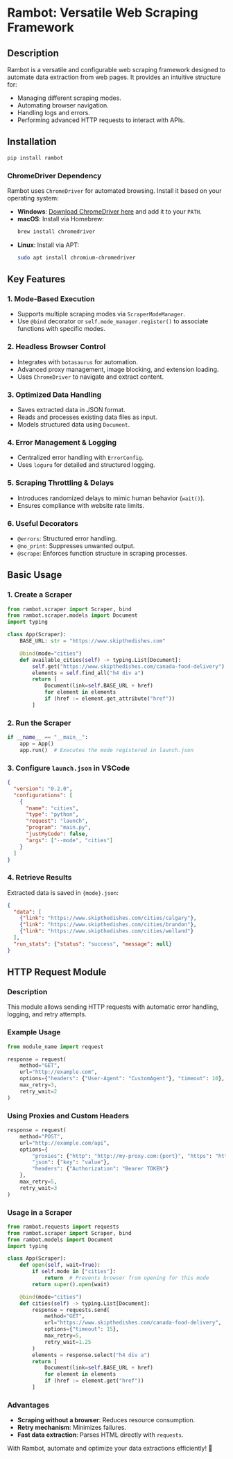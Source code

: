 # **Rambot: Versatile Web Scraping Framework**  



## **Description**    
Rambot is a versatile and configurable web scraping framework designed to automate data extraction from web pages. It provides an intuitive structure for:  
- Managing different scraping modes.  
- Automating browser navigation.  
- Handling logs and errors.  
- Performing advanced HTTP requests to interact with APIs.  



## **Installation**    
```bash
pip install rambot
```

### **ChromeDriver Dependency**  
Rambot uses `ChromeDriver` for automated browsing. Install it based on your operating system:  
- **Windows**: [Download ChromeDriver here](https://sites.google.com/chromium.org/driver/downloads) and add it to your `PATH`.
- **macOS**: Install via Homebrew:  
  ```bash
  brew install chromedriver
  ```
- **Linux**: Install via APT:  
  ```bash
  sudo apt install chromium-chromedriver
  ```



## **Key Features**    
### **1. Mode-Based Execution**  
- Supports multiple scraping modes via `ScraperModeManager`.
- Use `@bind` decorator or `self.mode_manager.register()` to associate functions with specific modes.

### **2. Headless Browser Control**  
- Integrates with `botasaurus` for automation.
- Advanced proxy management, image blocking, and extension loading.
- Uses `ChromeDriver` to navigate and extract content.

### **3. Optimized Data Handling**  
- Saves extracted data in JSON format.
- Reads and processes existing data files as input.
- Models structured data using `Document`.

### **4. Error Management & Logging**  
- Centralized error handling with `ErrorConfig`.
- Uses `loguru` for detailed and structured logging.

### **5. Scraping Throttling & Delays**  
- Introduces randomized delays to mimic human behavior (`wait()`).
- Ensures compliance with website rate limits.

### **6. Useful Decorators**  
- `@errors`: Structured error handling.
- `@no_print`: Suppresses unwanted output.
- `@scrape`: Enforces function structure in scraping processes.



## **Basic Usage**    

### **1. Create a Scraper**  
```python
from rambot.scraper import Scraper, bind
from rambot.scraper.models import Document
import typing

class App(Scraper):
    BASE_URL: str = "https://www.skipthedishes.com"

    @bind(mode="cities")
    def available_cities(self) -> typing.List[Document]:
        self.get("https://www.skipthedishes.com/canada-food-delivery")
        elements = self.find_all("h4 div a")
        return [
            Document(link=self.BASE_URL + href)
            for element in elements
            if (href := element.get_attribute("href"))
        ]
```

### **2. Run the Scraper**  
```python
if __name__ == "__main__":
    app = App()
    app.run()  # Executes the mode registered in launch.json
```

### **3. Configure `launch.json` in VSCode**  
```json
{
  "version": "0.2.0",
  "configurations": [
    {
      "name": "cities",
      "type": "python",
      "request": "launch",
      "program": "main.py",
      "justMyCode": false,
      "args": ["--mode", "cities"]
    }
  ]
}
```

### **4. Retrieve Results**  
Extracted data is saved in `{mode}.json`:  
```json
{
  "data": [
    {"link": "https://www.skipthedishes.com/cities/calgary"},
    {"link": "https://www.skipthedishes.com/cities/brandon"},
    {"link": "https://www.skipthedishes.com/cities/welland"}
  ],
  "run_stats": {"status": "success", "message": null}
}
```



## **HTTP Request Module**    
### **Description**  
This module allows sending HTTP requests with automatic error handling, logging, and retry attempts.

### **Example Usage**  
```python
from module_name import request

response = request(
    method="GET",
    url="http://example.com",
    options={"headers": {"User-Agent": "CustomAgent"}, "timeout": 10},
    max_retry=3,
    retry_wait=2
)
```

### **Using Proxies and Custom Headers**  
```python
response = request(
    method="POST",
    url="http://example.com/api",
    options={
        "proxies": {"http": "http://my-proxy.com:{port}", "https": "http://my-proxy.com:{port}"},
        "json": {"key": "value"},
        "headers": {"Authorization": "Bearer TOKEN"}
    },
    max_retry=5,
    retry_wait=3
)
```

### **Usage in a Scraper**  
```python
from rambot.requests import requests
from rambot.scraper import Scraper, bind
from rambot.models import Document
import typing

class App(Scraper):
    def open(self, wait=True):
        if self.mode in ["cities"]:
            return  # Prevents browser from opening for this mode
        return super().open(wait)

    @bind(mode="cities")
    def cities(self) -> typing.List[Document]:
        response = requests.send(
            method="GET",
            url="https://www.skipthedishes.com/canada-food-delivery",
            options={"timeout": 15},
            max_retry=5,
            retry_wait=1.25
        )
        elements = response.select("h4 div a")
        return [
            Document(link=self.BASE_URL + href)
            for element in elements
            if (href := element.get("href"))
        ]
```

### **Advantages**  
- **Scraping without a browser**: Reduces resource consumption.
- **Retry mechanism**: Minimizes failures.
- **Fast data extraction**: Parses HTML directly with `requests`.

With Rambot, automate and optimize your data extractions efficiently! 🚀

